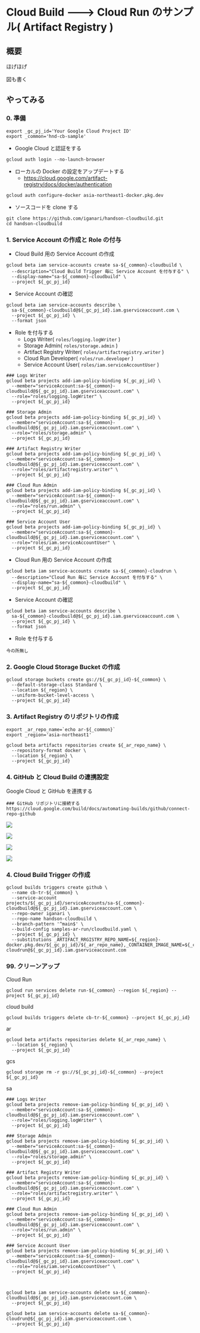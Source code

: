 # Cloud Build ---> Cloud Run のサンプル( Artifact Registry )

## 概要

ほげほげ

図も書く

## やってみる

### 0. 準備

```
export _gc_pj_id='Your Google Cloud Project ID'
export _common='hnd-cb-sample'
```

+ Google Cloud と認証をする

```
gcloud auth login --no-launch-browser
```

+ ローカルの Docker の設定をアップデートする
  + https://cloud.google.com/artifact-registry/docs/docker/authentication

```
gcloud auth configure-docker asia-northeast1-docker.pkg.dev
```

+ ソースコードを clone する

```
git clone https://github.com/iganari/handson-cloudbuild.git
cd handson-cloudbuild
```

### 1. Service Account の作成と Role の付与

+ Cloud Build 用の Service Account の作成

```
gcloud beta iam service-accounts create sa-${_common}-cloudbuild \
  --description="Cloud Build Trigger 毎に Service Account を付与する" \
  --display-name="sa-${_common}-cloudbuild" \
  --project ${_gc_pj_id}
```

+ Service Account の確認

```
gcloud beta iam service-accounts describe \
  sa-${_common}-cloudbuild@${_gc_pj_id}.iam.gserviceaccount.com \
  --project ${_gc_pj_id} \
  --format json
```

+ Role を付与する
  + Logs Writer( `roles/logging.logWriter` )
  + Storage Admin( `roles/storage.admin` )
  + Artifact Registry Writer( `roles/artifactregistry.writer` )
  + Cloud Run Developer( `roles/run.developer` )
  + Service Account User( `roles/iam.serviceAccountUser` ) 

```
### Logs Writer
gcloud beta projects add-iam-policy-binding ${_gc_pj_id} \
  --member="serviceAccount:sa-${_common}-cloudbuild@${_gc_pj_id}.iam.gserviceaccount.com" \
  --role="roles/logging.logWriter" \
  --project ${_gc_pj_id}

### Storage Admin
gcloud beta projects add-iam-policy-binding ${_gc_pj_id} \
  --member="serviceAccount:sa-${_common}-cloudbuild@${_gc_pj_id}.iam.gserviceaccount.com" \
  --role="roles/storage.admin" \
  --project ${_gc_pj_id}

### Artifact Registry Writer
gcloud beta projects add-iam-policy-binding ${_gc_pj_id} \
  --member="serviceAccount:sa-${_common}-cloudbuild@${_gc_pj_id}.iam.gserviceaccount.com" \
  --role="roles/artifactregistry.writer" \
  --project ${_gc_pj_id}

### Cloud Run Admin
gcloud beta projects add-iam-policy-binding ${_gc_pj_id} \
  --member="serviceAccount:sa-${_common}-cloudbuild@${_gc_pj_id}.iam.gserviceaccount.com" \
  --role="roles/run.admin" \
  --project ${_gc_pj_id}

### Service Account User
gcloud beta projects add-iam-policy-binding ${_gc_pj_id} \
  --member="serviceAccount:sa-${_common}-cloudbuild@${_gc_pj_id}.iam.gserviceaccount.com" \
  --role="roles/iam.serviceAccountUser" \
  --project ${_gc_pj_id}
```


+ Cloud Run 用の Service Account の作成

```
gcloud beta iam service-accounts create sa-${_common}-cloudrun \
  --description="Cloud Run 毎に Service Account を付与する" \
  --display-name="sa-${_common}-cloudbuild" \
  --project ${_gc_pj_id}
```

+ Service Account の確認

```
gcloud beta iam service-accounts describe \
  sa-${_common}-cloudbuild@${_gc_pj_id}.iam.gserviceaccount.com \
  --project ${_gc_pj_id} \
  --format json
```

+ Role を付与する

```
今の所無し
```


### 2. Google Cloud Storage Bucket の作成

```
gcloud storage buckets create gs://${_gc_pj_id}-${_common} \
  --default-storage-class Standard \
  --location ${_region} \
  --uniform-bucket-level-access \
  --project ${_gc_pj_id}
```

### 3. Artifact Registry のリポジトリの作成

```
export _ar_repo_name=`echo ar-${_common}`
export _region='asia-northeast1'
```
```
gcloud beta artifacts repositories create ${_ar_repo_name} \
  --repository-format docker \
  --location ${_region} \
  --project ${_gc_pj_id}
```

### 4. GitHub と Cloud Build の連携設定

Google Cloud と GitHub を連携する

```
### GitHub リポジトリに接続する
https://cloud.google.com/build/docs/automating-builds/github/connect-repo-github
```

![](./_img/04-01.png)

![](./_img/04-02.png)

![](./_img/04-03.png)

![](./_img/04-04.png)

### 4. Cloud Build Trigger の作成

```
gcloud builds triggers create github \
  --name cb-tr-${_common} \
  --service-account projects/${_gc_pj_id}/serviceAccounts/sa-${_common}-cloudbuild@${_gc_pj_id}.iam.gserviceaccount.com \
  --repo-owner iganari \
  --repo-name handson-cloudbuild \
  --branch-pattern '^main$' \
  --build-config samples-ar-run/cloudbuild.yaml \
  --project ${_gc_pj_id} \
  --substitutions _ARTIFACT_RRGISTRY_REPO_NAME=${_region}-docker.pkg.dev/${_gc_pj_id}/${_ar_repo_name},_CONTAINER_IMAGE_NAME=${_common},_RUN_SERVICE_NAME=run-${_common},_RUN_SERVICE_REGION=${_region},_RUN_SERVICE_PORT=80,_GCS_BUCKET=${_gc_pj_id}-${_common},_SERVICE_ACCOUNT=sa-${_common}-cloudrun@${_gc_pj_id}.iam.gserviceaccount.com
```







### 99. クリーンアップ

Cloud Run

```
gcloud run services delete run-${_common} --region ${_region} --project ${_gc_pj_id}
```

cloud build

```
gcloud builds triggers delete cb-tr-${_common} --project ${_gc_pj_id}
```

ar

```
gcloud beta artifacts repositories delete ${_ar_repo_name} \
  --location ${_region} \
  --project ${_gc_pj_id}
```

gcs

```
gcloud storage rm -r gs://${_gc_pj_id}-${_common} --project ${_gc_pj_id}
```

sa

```
### Logs Writer
gcloud beta projects remove-iam-policy-binding ${_gc_pj_id} \
  --member="serviceAccount:sa-${_common}-cloudbuild@${_gc_pj_id}.iam.gserviceaccount.com" \
  --role="roles/logging.logWriter" \
  --project ${_gc_pj_id}

### Storage Admin
gcloud beta projects remove-iam-policy-binding ${_gc_pj_id} \
  --member="serviceAccount:sa-${_common}-cloudbuild@${_gc_pj_id}.iam.gserviceaccount.com" \
  --role="roles/storage.admin" \
  --project ${_gc_pj_id}

### Artifact Registry Writer
gcloud beta projects remove-iam-policy-binding ${_gc_pj_id} \
  --member="serviceAccount:sa-${_common}-cloudbuild@${_gc_pj_id}.iam.gserviceaccount.com" \
  --role="roles/artifactregistry.writer" \
  --project ${_gc_pj_id}

### Cloud Run Admin
gcloud beta projects remove-iam-policy-binding ${_gc_pj_id} \
  --member="serviceAccount:sa-${_common}-cloudbuild@${_gc_pj_id}.iam.gserviceaccount.com" \
  --role="roles/run.admin" \
  --project ${_gc_pj_id}

### Service Account User
gcloud beta projects remove-iam-policy-binding ${_gc_pj_id} \
  --member="serviceAccount:sa-${_common}-cloudbuild@${_gc_pj_id}.iam.gserviceaccount.com" \
  --role="roles/iam.serviceAccountUser" \
  --project ${_gc_pj_id}



gcloud beta iam service-accounts delete sa-${_common}-cloudbuild@${_gc_pj_id}.iam.gserviceaccount.com \
  --project ${_gc_pj_id}

gcloud beta iam service-accounts delete sa-${_common}-cloudrun@${_gc_pj_id}.iam.gserviceaccount.com \
  --project ${_gc_pj_id}
```



